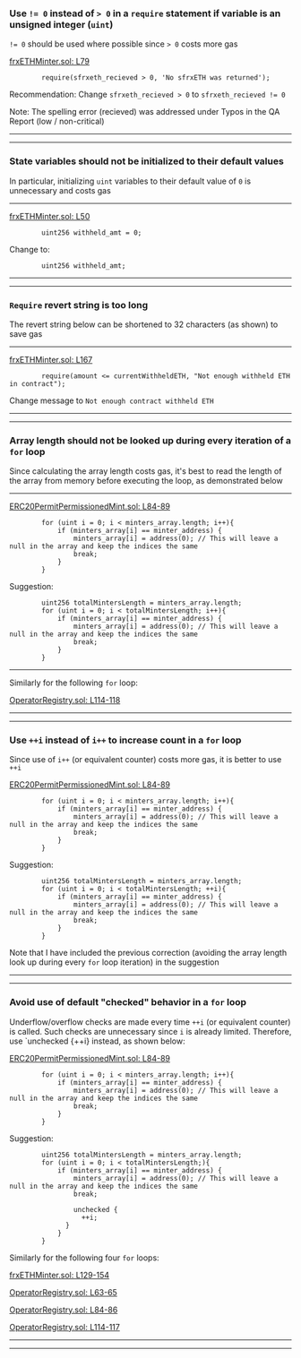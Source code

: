 ### Use `!= 0` instead of `> 0` in a `require` statement if variable is an unsigned integer (`uint`) 
`!= 0` should be used where possible since `> 0` costs more gas

[frxETHMinter.sol: L79](https://github.com/code-423n4/2022-09-frax/blob/55ea6b1ef3857a277e2f47d42029bc0f3d6f9173/src/frxETHMinter.sol#L79)
```solidity
        require(sfrxeth_recieved > 0, 'No sfrxETH was returned');
```
Recommendation: Change `sfrxeth_recieved > 0` to `sfrxeth_recieved != 0` 

Note: The spelling error (recieved) was addressed under Typos in the QA Report (low / non-critical)
___
___

### State variables should not be initialized to their default values
In particular, initializing `uint` variables to their default value of `0` is unnecessary and costs gas
___
[frxETHMinter.sol: L50](https://github.com/code-423n4/2022-09-frax/blob/55ea6b1ef3857a277e2f47d42029bc0f3d6f9173/src/frxETHMinter.sol#L94)
```solidity
        uint256 withheld_amt = 0;
```
Change to: 
```solidity
        uint256 withheld_amt;
```
___
___


### `Require` revert string is too long
The revert string below can be shortened to 32 characters (as shown) to save gas
___
[frxETHMinter.sol: L167](https://github.com/code-423n4/2022-09-frax/blob/55ea6b1ef3857a277e2f47d42029bc0f3d6f9173/src/frxETHMinter.sol#L167)
```solidity
        require(amount <= currentWithheldETH, "Not enough withheld ETH in contract");
```
Change message to `Not enough contract withheld ETH`
___
___

### Array length should not be looked up during every iteration of a `for` loop
Since calculating the array length costs gas, it's best to read the length of the array from memory before executing the loop, as demonstrated below
___
[ERC20PermitPermissionedMint.sol: L84-89](https://github.com/code-423n4/2022-09-frax/blob/55ea6b1ef3857a277e2f47d42029bc0f3d6f9173/src/ERC20/ERC20PermitPermissionedMint.sol#L84-L89)
```solidity
        for (uint i = 0; i < minters_array.length; i++){ 
            if (minters_array[i] == minter_address) {
                minters_array[i] = address(0); // This will leave a null in the array and keep the indices the same
                break;
            }
        }
```
Suggestion:
```solidity
        uint256 totalMintersLength = minters_array.length; 
        for (uint i = 0; i < totalMintersLength; i++){ 
            if (minters_array[i] == minter_address) {
                minters_array[i] = address(0); // This will leave a null in the array and keep the indices the same
                break;
            }
        }
```
___
Similarly for the following `for` loop:

[OperatorRegistry.sol: L114-118](https://github.com/code-423n4/2022-09-frax/blob/55ea6b1ef3857a277e2f47d42029bc0f3d6f9173/src/OperatorRegistry.sol#L114-L118)
___
___

### Use `++i` instead of `i++` to increase count in a `for` loop
Since use of  `i++` (or equivalent counter) costs more gas, it is better to use `++i`

[ERC20PermitPermissionedMint.sol: L84-89](https://github.com/code-423n4/2022-09-frax/blob/55ea6b1ef3857a277e2f47d42029bc0f3d6f9173/src/ERC20/ERC20PermitPermissionedMint.sol#L84-L89)
```solidity
        for (uint i = 0; i < minters_array.length; i++){ 
            if (minters_array[i] == minter_address) {
                minters_array[i] = address(0); // This will leave a null in the array and keep the indices the same
                break;
            }
        }
```
Suggestion:
```solidity
        uint256 totalMintersLength = minters_array.length; 
        for (uint i = 0; i < totalMintersLength; ++i){ 
            if (minters_array[i] == minter_address) {
                minters_array[i] = address(0); // This will leave a null in the array and keep the indices the same
                break;
            }
        }
```
Note that I have included the previous correction (avoiding the array length look up during every `for` loop iteration) in the suggestion
___
___

### Avoid use of default "checked" behavior in a `for` loop
Underflow/overflow checks are made every time `++i` (or equivalent counter) is called. Such checks are unnecessary since `i` is already limited. Therefore, use `unchecked {++i} instead, as shown below:
 
[ERC20PermitPermissionedMint.sol: L84-89](https://github.com/code-423n4/2022-09-frax/blob/55ea6b1ef3857a277e2f47d42029bc0f3d6f9173/src/ERC20/ERC20PermitPermissionedMint.sol#L84-L89)
```solidity
        for (uint i = 0; i < minters_array.length; i++){ 
            if (minters_array[i] == minter_address) {
                minters_array[i] = address(0); // This will leave a null in the array and keep the indices the same
                break;
            }
        }
```
Suggestion:
```solidity
        uint256 totalMintersLength = minters_array.length; 
        for (uint i = 0; i < totalMintersLength;){ 
            if (minters_array[i] == minter_address) {
                minters_array[i] = address(0); // This will leave a null in the array and keep the indices the same
                break;

                unchecked {
                  ++i;
              }
            }
        }
```
Similarly for the following four `for` loops:

[frxETHMinter.sol: L129-154](https://github.com/code-423n4/2022-09-frax/blob/55ea6b1ef3857a277e2f47d42029bc0f3d6f9173/src/frxETHMinter.sol#L129-L154)

[OperatorRegistry.sol: L63-65](https://github.com/code-423n4/2022-09-frax/blob/55ea6b1ef3857a277e2f47d42029bc0f3d6f9173/src/OperatorRegistry.sol#L63-L65)

[OperatorRegistry.sol: L84-86](https://github.com/code-423n4/2022-09-frax/blob/55ea6b1ef3857a277e2f47d42029bc0f3d6f9173/src/OperatorRegistry.sol#L84-L86)

[OperatorRegistry.sol: L114-117](https://github.com/code-423n4/2022-09-frax/blob/55ea6b1ef3857a277e2f47d42029bc0f3d6f9173/src/OperatorRegistry.sol#L114-L117)

___
___
